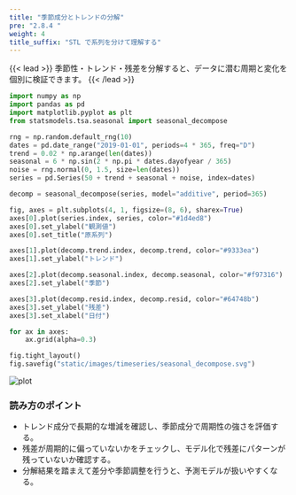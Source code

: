 ```yaml
---
title: "季節成分とトレンドの分解"
pre: "2.8.4 "
weight: 4
title_suffix: "STL で系列を分けて理解する"
---
```


{{< lead >}}
季節性・トレンド・残差を分解すると、データに潜む周期と変化を個別に検証できます。
{{< /lead >}}

```python
import numpy as np
import pandas as pd
import matplotlib.pyplot as plt
from statsmodels.tsa.seasonal import seasonal_decompose

rng = np.random.default_rng(10)
dates = pd.date_range("2019-01-01", periods=4 * 365, freq="D")
trend = 0.02 * np.arange(len(dates))
seasonal = 6 * np.sin(2 * np.pi * dates.dayofyear / 365)
noise = rng.normal(0, 1.5, size=len(dates))
series = pd.Series(50 + trend + seasonal + noise, index=dates)

decomp = seasonal_decompose(series, model="additive", period=365)

fig, axes = plt.subplots(4, 1, figsize=(8, 6), sharex=True)
axes[0].plot(series.index, series, color="#1d4ed8")
axes[0].set_ylabel("観測値")
axes[0].set_title("原系列")

axes[1].plot(decomp.trend.index, decomp.trend, color="#9333ea")
axes[1].set_ylabel("トレンド")

axes[2].plot(decomp.seasonal.index, decomp.seasonal, color="#f97316")
axes[2].set_ylabel("季節")

axes[3].plot(decomp.resid.index, decomp.resid, color="#64748b")
axes[3].set_ylabel("残差")
axes[3].set_xlabel("日付")

for ax in axes:
    ax.grid(alpha=0.3)

fig.tight_layout()
fig.savefig("static/images/timeseries/seasonal_decompose.svg")
```

![plot](/images/timeseries/seasonal_decompose.svg)

### 読み方のポイント

- トレンド成分で長期的な増減を確認し、季節成分で周期性の強さを評価する。
- 残差が周期的に偏っていないかをチェックし、モデル化で残差にパターンが残っていないか確認する。
- 分解結果を踏まえて差分や季節調整を行うと、予測モデルが扱いやすくなる。

